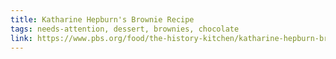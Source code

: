 ```yaml
---
title: Katharine Hepburn's Brownie Recipe
tags: needs-attention, dessert, brownies, chocolate
link: https://www.pbs.org/food/the-history-kitchen/katharine-hepburn-brownie-recipe/
---
```


